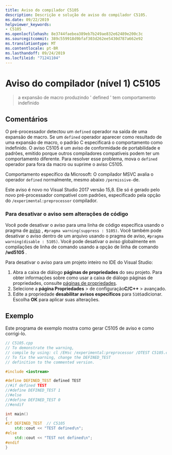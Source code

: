 ```yaml
---
title: Aviso do compilador C5105
description: Descrição e solução de aviso do compilador C5105.
ms.date: 09/22/2019
helpviewer_keywords:
- C5105
ms.openlocfilehash: 8e3744faebea389eb7b249ae832e62489e200c3c
ms.sourcegitcommit: 389c559918d9bfaf303d262ee5430d787a662e92
ms.translationtype: MT
ms.contentlocale: pt-BR
ms.lasthandoff: 09/24/2019
ms.locfileid: "71241104"
---
```

# <a name="compiler-warning-level-1-c5105"></a>Aviso do compilador (nível 1) C5105

> a expansão de macro produzindo ' defined ' tem comportamento indefinido

## <a name="remarks"></a>Comentários

O pré-processador detectou um `defined` operador na saída de uma expansão de macro. Se um `defined` operador aparecer como resultado de uma expansão de macro, o padrão C especificará o comportamento como indefinido. O aviso C5105 é um aviso de conformidade de portabilidade e padrões, emitido porque outros compiladores compatíveis podem ter um comportamento diferente. Para resolver esse problema, mova o `defined` operador para fora da macro ou suprime o aviso C5105.

Comportamento específico da Microsoft: O compilador MSVC avalia o operador `defined` normalmente, mesmo abaixo `/permissive-`de.

Este aviso é novo no Visual Studio 2017 versão 15,8. Ele só é gerado pelo novo pré-processador compatível com padrões, especificado pela opção do `/experimental:preprocessor` compilador.

### <a name="to-turn-off-the-warning-without-code-changes"></a>Para desativar o aviso sem alterações de código

Você pode desativar o aviso para uma linha de código específica usando o pragma de [aviso](../../preprocessor/warning.md) , `#pragma warning(suppress : 5105)`. Você também pode desativar o aviso dentro de um arquivo usando o pragma de aviso, `#pragma warning(disable : 5105)`. Você pode desativar o aviso globalmente em compilações de linha de comando usando a opção de linha de comando **/wd5105** .

Para desativar o aviso para um projeto inteiro no IDE do Visual Studio:

1. Abra a caixa de diálogo **páginas de propriedades** do seu projeto. Para obter informações sobre como usar a caixa de diálogo páginas de propriedades, consulte [páginas de propriedades](../../build/reference/property-pages-visual-cpp.md).
1. Selecione a **página Propriedades** > de configuração**C/C++**  > avançado.
1. Edite a propriedade **desabilitar avisos específicos** para `5105`adicionar. Escolha **OK** para aplicar suas alterações.

## <a name="example"></a>Exemplo

Este programa de exemplo mostra como gerar C5105 de aviso e como corrigi-lo.

```cpp
// C5105.cpp
// To demonstrate the warning,
// compile by using: cl /EHsc /experimental:preprocessor /DTEST C5105.cpp
// To fix the warning, change the DEFINED_TEST
// definition to the commented version.

#include <iostream>

#define DEFINED_TEST defined TEST
//#if defined TEST
//#define DEFINED_TEST 1
//#else
//#define DEFINED_TEST 0
//#endif

int main()
{
#if DEFINED_TEST  // C5105
    std::cout << "TEST defined\n";
#else
    std::cout << "TEST not defined\n";
#endif
}
```
